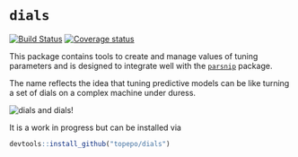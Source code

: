 # `dials`

[![Build Status](https://travis-ci.org/topepo/dials.svg?branch=master)](https://travis-ci.org/topepo/dials)
[![Coverage status](https://codecov.io/gh/tidymodels/dials/branch/master/graph/badge.svg)](https://codecov.io/github/tidymodels/dials?branch=master)

This package contains tools to create and manage values of tuning parameters and is designed to integrate well with the [`parsnip`](https://github.com/topepo/parsnip) package. 

The name reflects the idea that tuning predictive models can be like turning a set of dials on a complex machine under duress. 

![dials and dials!](http://tos.trekcore.com/hd/albums/1x04hd/thenakedtimehd1013.jpg)

It is a work in progress but can be installed via 

```r
devtools::install_github("topepo/dials")
```

